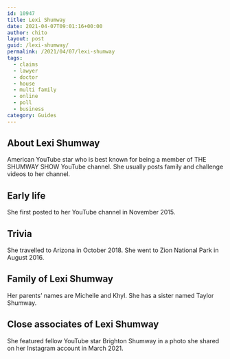 ```yaml
---
id: 10947
title: Lexi Shumway
date: 2021-04-07T09:01:16+00:00
author: chito
layout: post
guid: /lexi-shumway/
permalink: /2021/04/07/lexi-shumway
tags:
  - claims
  - lawyer
  - doctor
  - house
  - multi family
  - online
  - poll
  - business
category: Guides
---
```

<!--Content-->



## About Lexi Shumway


  American YouTube star who is best known for being a member of THE SHUMWAY SHOW YouTube channel. She usually posts family and challenge videos to her channel. 

      
      
      
## Early life


  She first posted to her YouTube channel in November 2015. 

      
      
      
## Trivia


  She travelled to Arizona in October 2018. She went to Zion National Park in August 2016. 

      
      
      
## Family of Lexi Shumway


  Her parents&#8217; names are Michelle and Khyl. She has a sister named Taylor Shumway.

      
      
      
## Close associates of Lexi Shumway


  She featured fellow YouTube star Brighton Shumway in a photo she shared on her Instagram account in March 2021.


